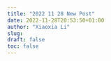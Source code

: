 ```yaml
---
title: "2022 11 28 New Post"
date: 2022-11-28T20:53:50+01:00
author: "Xiaoxia Li"
slug:
draft: false
toc: false
---
```

